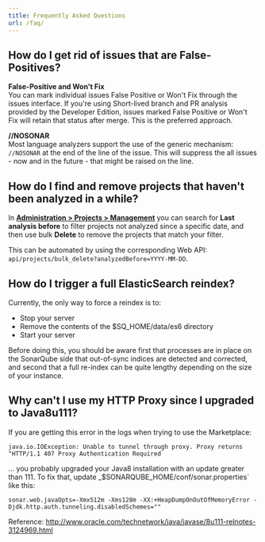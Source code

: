 ```yaml
---
title: Frequently Asked Questions
url: /faq/
---
```


## How do I get rid of issues that are False-Positives?
**False-Positive and Won't Fix**  
You can mark individual issues False Positive or Won't Fix through the issues interface. If you're using Short-lived branch and PR analysis provided by the Developer Edition, issues marked False Positive or Won't Fix will retain that status after merge. This is the preferred approach.

**//NOSONAR**  
Most language analyzers support the use of the generic mechanism: `//NOSONAR` at the end of the line of the issue. This will suppress the all issues - now and in the future - that might be raised on the line.

## How do I find and remove projects that haven't been analyzed in a while?
In **[Administration > Projects > Management](/#sonarqube-admin#/admin/projects_management)** you can search for **Last analysis before** to filter projects not analyzed since a specific date, and then use bulk **Delete** to remove the projects that match your filter.

This can be automated by using the corresponding Web API: `api/projects/bulk_delete?analyzedBefore=YYYY-MM-DD`.

<!-- sonarqube -->
## How do I trigger a full ElasticSearch reindex?
Currently, the only way to force a reindex is to:

* Stop your server
* Remove the contents of the $SQ_HOME/data/es6 directory
* Start your server

Before doing this, you should be aware first that processes are in place on the SonarQube side that out-of-sync indices are detected and corrected, and second that a full re-index can be quite lengthy depending on the size of your instance.

## Why can't I use my HTTP Proxy since I upgraded to Java8u111?

If you are getting this error in the logs when trying to use the Marketplace:
```
java.io.IOException: Unable to tunnel through proxy. Proxy returns "HTTP/1.1 407 Proxy Authentication Required
```
... you probably upgraded your Java8 installation with an update greater than 111. To fix that, update _$SONARQUBE_HOME/conf/sonar.properties` like this:
```
sonar.web.javaOpts=-Xmx512m -Xms128m -XX:+HeapDumpOnOutOfMemoryError -Djdk.http.auth.tunneling.disabledSchemes=""
```
Reference: http://www.oracle.com/technetwork/java/javase/8u111-relnotes-3124969.html
<!-- /sonarqube -->

